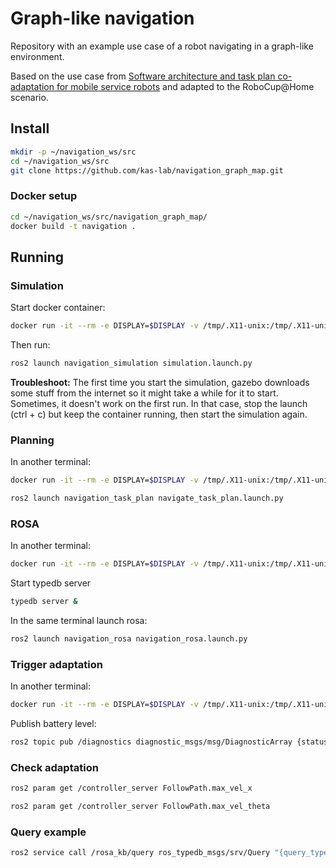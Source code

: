 # Graph-like navigation
Repository with an example use case of a robot navigating in a graph-like environment.

Based on the use case from [Software architecture and task plan co-adaptation for mobile service robots](https://dl.acm.org/doi/pdf/10.1145/3387939.3391591) and adapted to the RoboCup@Home scenario.

## Install

```Bash
mkdir -p ~/navigation_ws/src
cd ~/navigation_ws/src
git clone https://github.com/kas-lab/navigation_graph_map.git
```

### Docker setup

```Bash
cd ~/navigation_ws/src/navigation_graph_map/
docker build -t navigation .
```

## Running

### Simulation

Start docker container:
```Bash
docker run -it --rm -e DISPLAY=$DISPLAY -v /tmp/.X11-unix:/tmp/.X11-unix:ro navigation
```

Then run:
```Bash
ros2 launch navigation_simulation simulation.launch.py
```

**Troubleshoot:** The first time you start the simulation, gazebo downloads some stuff from the internet so it might take a while for it to start. Sometimes, it doesn't work on the first run. In that case, stop the launch (ctrl + c) but keep the container running, then start the simulation again.

### Planning

In another terminal:
```Bash
docker run -it --rm -e DISPLAY=$DISPLAY -v /tmp/.X11-unix:/tmp/.X11-unix:ro navigation
```

```Bash
ros2 launch navigation_task_plan navigate_task_plan.launch.py
```

### ROSA

In another terminal:
```Bash
docker run -it --rm -e DISPLAY=$DISPLAY -v /tmp/.X11-unix:/tmp/.X11-unix:ro navigation
```

Start typedb server
```Bash
typedb server &
```

In the same terminal launch rosa:
```Bash
ros2 launch navigation_rosa navigation_rosa.launch.py
```

### Trigger adaptation
In another terminal:
```Bash
docker run -it --rm -e DISPLAY=$DISPLAY -v /tmp/.X11-unix:/tmp/.X11-unix:ro navigation
```

Publish battery level:
```Bash
ros2 topic pub /diagnostics diagnostic_msgs/msg/DiagnosticArray {status:['{message: "QA status", values:[{key: battery, value: 0.5}]}']}
```

### Check adaptation

```Bash
ros2 param get /controller_server FollowPath.max_vel_x
```

```Bash
ros2 param get /controller_server FollowPath.max_vel_theta
```

### Query example

```Bash
ros2 service call /rosa_kb/query ros_typedb_msgs/srv/Query "{query_type: 'fetch', query: 'match \$b isa QualityAttribute, has attribute-name \"battery\"; fetch \$b:attribute;'}"
```
